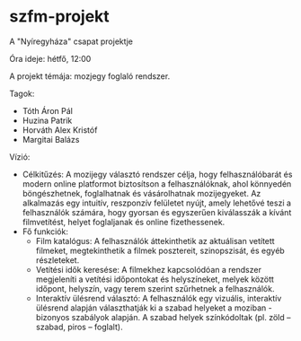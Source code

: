 # szfm-projekt
A "Nyíregyháza" csapat projektje

Óra ideje: hétfő, 12:00

A projekt témája: mozjegy foglaló rendszer.

Tagok:
- Tóth Áron Pál
- Huzina Patrik
- Horváth Alex Kristóf
- Margitai Balázs


Vízió:
- Célkitűzés:
      A mozijegy választó rendszer célja, hogy felhasználóbarát és modern online platformot biztosítson a felhasználóknak, ahol könnyedén böngészhetnek, foglalhatnak és vásárolhatnak mozijegyeket. Az alkalmazás egy intuitív, reszponzív felületet nyújt, amely lehetővé teszi a felhasználók számára, hogy gyorsan és egyszerűen kiválasszák a kívánt filmvetítést, helyet foglaljanak és online fizethessenek.
- Fő funkciók:
  -  Film katalógus: A felhasználók áttekinthetik az aktuálisan vetített filmeket, megtekinthetik a filmek posztereit, szinopszisát, és egyéb részleteket.
  -  Vetítési idők keresése: A filmekhez kapcsolódóan a rendszer megjeleníti a vetítési időpontokat és helyszíneket, melyek között időpont, helyszín, vagy terem szerint szűrhetnek a felhasználók.
  -  Interaktív ülésrend választó: A felhasználók egy vizuális, interaktív ülésrend alapján választhatják ki a szabad helyeket a moziban - bizonyos szabályok alapján. A szabad helyek színkódoltak (pl. zöld – szabad, piros – foglalt).
